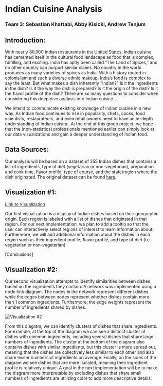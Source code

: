 # Indian Cuisine Analysis 
### Team 3: Sebastian Khattabi, Abby Kisicki, Andrew Tenjum

## Introduction: 
With nearly 80,000 Indian restaurants in the United States, Indian cuisine has cemented itself in the cultural food landscape as food that is complex, fulfilling, and exciting. India has aptly been called “The Land of Spices,” and no other country can purport similar claims. No country in the world produces as many varieties of spices as India. With a history rooted in colonialism and such a diverse ethnic makeup, India’s food is complex to say the least. But what makes a dish inherently “Indian?” Is it the ingredients in the dish? Is it the way the dish is prepared? Is it the origin of the dish? Is it the flavor profile of the dish? There are so many questions to consider when considering this deep dive analysis into Indian cuisine. 
 
We intend to communicate existing knowledge of Indian cuisine in a new way. As Indian food continues to rise in popularity, chefs, cooks, food scientists, restaurateurs, and even retail owners need to have an in-depth understanding of Indian cuisine. At the end of this group project, we hope that the (non-statistics) professionals mentioned earlier can simply look at our data visualizations and gain a deeper understanding of Indian food.

## Data Sources: 
Our analysis will be based on a dataset of 255 Indian dishes that contains a list of ingredients, type of diet (vegetarian or non-vegetarian), preparation and cook time, flavor profile, type of course, and the state/region where the dish originated. The original dataset can be found [here](https://www.kaggle.com/nehaprabhavalkar/indian-food-101). 

## Visualization #1:

[Link to Visualization](https://www.kaggle.com/nehaprabhavalkar/indian-food-101)

Our first visualization is a display of Indian dishes based on their geographic origin. Each region is labeled with a list of dishes that originated in that region. For our next implementation, we plan to add a tooltip so that the user can interactively select regions of interest to learn information about. Furthermore, we will add additional information about the dishes in each region such as their ingredient profile, flavor profile, and type of diet (i.e. vegetarian or non-vegeterian). 

[Conclusions]

## Visualization #2:
Our second visualization attempts to identify similarities between dishes based on the ingredients they contain. A network was implemented using a node-link diagram. The nodes in the network represent different dishes while the edges between nodes represent whether dishes contain more than 1 common ingredients. Furthermore, the edge weights represent the number of ingredients shared by dishes. 


![Visualization #2](https://user-images.githubusercontent.com/83096602/115945146-e84b8f80-a47f-11eb-8960-324f5e862640.png)

From this diagram, we can identify clusters of dishes that share ingredients. For example, at the top of the diagram we can see a distinct cluster of dishes with common ingredients, including several dishes that share large numbers of ingredients. The cluster at the bottom of the diagram also contains dishes with similar ingredients, but this cluster is more spread out, meaning that the dishes are collectively less similar to each other and also share lesser numbers of ingredients on average. Finally, on the sides of the diagram we see dishes that are more isolated, meaning their ingredient profile is relatively unique. A goal in the next implementation will be to make the diagram more interpretable by excluding dishes that share small numbers of ingredients are utilizing color to add more descriptive details. 
